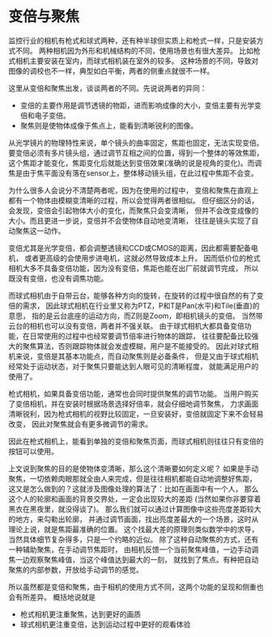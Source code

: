 变倍与聚焦
====
监控行业的相机有枪式和球式两种，还有种半球但实质上和枪式一样，只是安装方式不同。
两种相机因为外形和机械结构的不同，使用场景也有很大差异。
比如枪式相机主要安装在室内，而球式相机装在室外的较多。
这种场景的不同，导致对图像的调校也不一样，典型如白平衡，两者的侧重点就很不一样。

这里从变倍和聚焦出发，谈谈两者的不同。先说说两者的异同：

* 变倍的主要作用是调节透镜的物距，进而影响成像的大小，变倍主要有光学变倍和电子变倍。
* 聚焦则是使物体成像于焦点上，能看到清晰锐利的图像。

从光学镜片的物理特性来说，单个镜头的曲率固定，焦距也固定，无法实现变倍。要变倍必须有多片镜头组，通过调节互相之间的位置，得到一个整体的等效焦距，这个焦距才能变化，焦距变化后就能达到变倍效果(准确的说是视角的变化)。而调焦是由于焦平面没有落在sensor上，整体移动镜头组，在此过程中焦距不会变。

为什么很多人会说分不清楚两者呢，因为在使用的过程中，
变倍和聚焦在直观上都有一个物体由模糊变清晰的过程，所以会觉得两者很相似。
但仔细区分的话，会发现，变倍会引起物体大小的变化，而聚焦只会变清晰，
但并不会改变成像的大小。而且更进一步说，变倍并不会使物体自动地变清晰，
往往是镜头实现了自动聚焦这一动作。

变倍尤其是光学变倍，都会调整透镜和CCD或CMOS的距离，因此都需要配备电机，
或者更高级的会使用步进电机，这就必然导致成本上升。
因而低价位的枪式相机大多不具备变倍功能，因为没有变倍，焦距也能在出厂前就调节完成，
所以既没有变倍，也没有调焦功能。

而球式相机由于自带云台，能够各种方向的旋转，在旋转的过程中很自然的有了变倍的需求，
因此球式相机在行业里又称为PTZ，P和T是Pan(水平)和Tile(垂直)的意思，
指的是云台底座的运动方向，而Z则是Zoom，即相机镜头的变倍。
当然带云台的相机也可以没有变倍，两者并不强关联。
由于球式相机大都具备变倍功能，在日常使用的过程中也经常要调节倍率进行物体的跟踪，
往往要配备比较强大的聚焦算法，否则跟踪物体就会发虚模糊，用户是不能接受的。
因此对球式相机来说，变倍是其基本功能点，而自动聚焦则是必备条件，
但是又由于球式相机经常处于运动状态，对于聚焦只要能达到人眼可见的清晰程度，
就能满足用户的使用了。

枪式相机，如果具备变倍功能，通常也会同时提供聚焦的调节功能。
当用户购买了变倍相机，并在安装时根据场景选择好倍率，就会仔细地调节聚焦，
力求画面清晰锐利，因为枪式相机的视野比较固定，一旦安装好，变倍就固定下来不会轻易改变，
因此对聚焦就会有更多微调节的需求。

因此在枪式相机上，能看到单独的变倍和聚焦页面，而球式相机则往往只有变倍的按钮可以使用。

上文说到聚焦的目的是使物体变清晰，那么这个清晰要如何定义呢？
如果是手动聚焦，一切依赖肉眼那就全由人来完成，但是往往相机都能自动地调整好焦距，
这又是怎么做到的？这就涉及图像处理的算法了：比如在画面中有一个人，
那么这个人的轮廓和画面的背景交界处，一定会出现较大的差距
(当然如果你非要穿着黑衣在黑夜里，就没得谈了)。
那么我们就可以通过计算图像中这些亮度差距较大的地方，来勾勒出轮廓，
并通过调节画面，找出亮度差最大的一个场景，这时从理论上说，就是焦距最准确的位置。
这个找最大差的原理则类似数学中的求导，当然具体细节复杂得多，只是一个约略的近似。
除了这种自动聚焦的方式，还有一种辅助聚焦，在手动调节焦距时，
由相机反馈一个当前聚焦峰值，一边手动调焦一边观察聚焦峰值，当这个峰值达到最大的一刻，
就找到了焦点。有种把自动聚焦的内部参数，开放给手动调节的感觉。

所以虽然都是变倍和聚焦，由于相机的使用方式不同，这两个功能的呈现和侧重也会有所差异。
概括地说就是

* 枪式相机更注重聚焦，达到更好的画质
* 球式相机更注重变倍，达到运动过程中更好的观看体验

